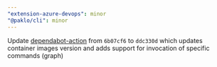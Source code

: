 ```yaml
---
"extension-azure-devops": minor
"@paklo/cli": minor
---
```


Update [dependabot-action](https://github.com/github/dependabot-action) from `6b07cf6` to `ddc330d` which updates container images version and adds support for invocation of specific commands (graph)
